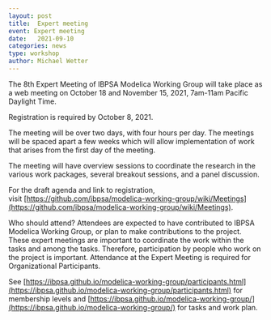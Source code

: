```yaml
---
layout: post
title:  Expert meeting
event: Expert meeting
date:   2021-09-10
categories: news
type: workshop
author: Michael Wetter
---
```


The 8th Expert Meeting of IBPSA Modelica Working Group will take place as a web meeting on October 18 and November 15, 2021, 7am-11am Pacific Daylight Time.

Registration is required by October 8, 2021.

<!--excerpt-->

The meeting will be over two days, with four hours per day.
The meetings will be spaced apart a few weeks which will allow
implementation of work that arises from the first day of the meeting.

The meeting will have overview sessions to coordinate the research in the various work packages, several breakout sessions, and a panel discussion.

For the draft agenda and link to registration, visit [https://github.com/ibpsa/modelica-working-group/wiki/Meetings](https://github.com/ibpsa/modelica-working-group/wiki/Meetings).

Who should attend? Attendees are expected to have contributed to IBPSA Modelica Working Group, or plan to make contributions to the project. These expert meetings are important to coordinate the work within the tasks and among the tasks. Therefore, participation by people who work on the project is important. Attendance at the Expert Meeting is required for Organizational Participants.

See [https://ibpsa.github.io/modelica-working-group/participants.html](https://ibpsa.github.io/modelica-working-group/participants.html) for membership levels and
[https://ibpsa.github.io/modelica-working-group/](https://ibpsa.github.io/modelica-working-group/) for tasks and work plan.
